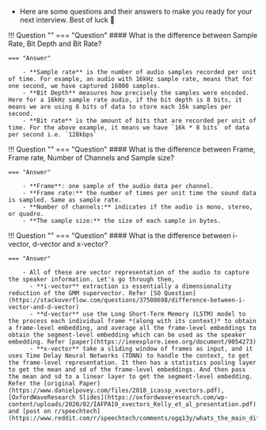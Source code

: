 
- Here are some questions and their answers to make you ready for your next interview. Best of luck :wave:

!!! Question ""
    === "Question"
        #### What is the difference between Sample Rate, Bit Depth and Bit Rate?

    === "Answer"

        - **Sample rate** is the number of audio samples recorded per unit of time. For example, an audio with 16kHz sample rate, means that for one second, we have captured 16000 samples. 
        - **Bit Depth** measures how precisely the samples were encoded. Here for a 16kHz sample rate audio, if the bit depth is 8 bits, it means we are using 8 bits of data to store each 16k samples per second.  
        - **Bit rate** is the amount of bits that are recorded per unit of time. For the above example, it means we have `16k * 8 bits` of data per second i.e. `128kbps`

!!! Question ""
    === "Question"
        #### What is the difference between Frame, Frame rate, Number of Channels and Sample size?

    === "Answer"

        - **Frame**: one sample of the audio data per channel.
        - **Frame rate:** the number of times per unit time the sound data is sampled. Same as sample rate.
        - **Number of channels:** indicates if the audio is mono, stereo, or quadro.
        - **The sample size:** the size of each sample in bytes.

!!! Question ""
    === "Question"
        #### What is the difference between i-vector, d-vector and x-vector?

    === "Answer"

        - All of these are vector representation of the audio to capture the speaker information. Let's go through them, 
          - **i-vector** extraction is essentially a dimensionality reduction of the GMM supervector. Refer [SO Question](https://stackoverflow.com/questions/37508698/difference-between-i-vector-and-d-vector)
          - **d-vector** use the Long Short-Term Memory (LSTM) model to the process each individual frame *(along with its context)* to obtain a frame-level embedding, and average all the frame-level embeddings to obtain the segment-level embedding which can be used as the speaker embedding. Refer [paper](https://ieeexplore.ieee.org/document/9054273)
          - **x-vector** take a sliding window of frames as input, and it uses Time Delay Neural Networks (TDNN) to handle the context, to get the frame-level representation. It then has a statistics pooling layer to get the mean and sd of the frame-level embeddings. And then pass the mean and sd to a linear layer to get the segment-level embedding. Refer the [original Paper](https://www.danielpovey.com/files/2018_icassp_xvectors.pdf), [OxfordWaveResearch Slides](https://oxfordwaveresearch.com/wp-content/uploads/2020/02/IAFPA19_xvectors_Kelly_et_al_presentation.pdf) and [post on r/speechtech](https://www.reddit.com/r/speechtech/comments/ogq13y/whats_the_main_difference_between_dvector_and/)
